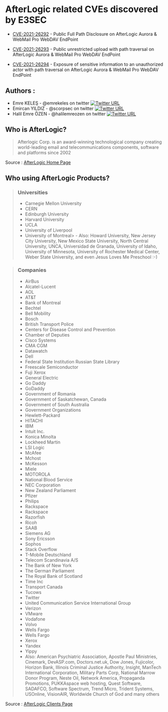 # AfterLogic related CVEs discovered by E3SEC

- [CVE-2021-26292](https://github.com/E3SEC/AfterLogic/blob/main/CVE-2021-26292-full-path-disclosure-vulnerability.md) - Public Full Path Disclosure on AfterLogic Aurora & WebMail Pro WebDAV EndPoint


- [CVE-2021-26293](https://github.com/E3SEC/AfterLogic/blob/main/CVE-2021-26293-file-upload-vulnerability.md) - Public unrestricted upload with path traversal on AfterLogic Aurora & WebMail Pro WebDAV EndPoint


- [CVE-2021-26294](https://github.com/E3SEC/AfterLogic/blob/main/CVE-2021-26294-exposure-of-sensitive-information-vulnerability.md) - Exposure of sensitive information to an unauthorized actor with path traversal on AfterLogic Aurora & WebMail Pro WebDAV EndPoint

## **Authors :**

* Emre KELEŞ - @emrekeles on twitter [![Twitter URL](https://img.shields.io/twitter/url/https/twitter.com/emrekeles.svg?style=social&label=Follow%20%40emrekeles)](https://twitter.com/emrekeles)
* Emircan YILDIZ - @scorpsec on twitter [![Twitter URL](https://img.shields.io/twitter/url/https/twitter.com/scorpsec.svg?style=social&label=Follow%20%40scorpsec)](https://twitter.com/scorpsec)
* Halil Emre ÖZEN - @halilemreozen on twitter [![Twitter URL](https://img.shields.io/twitter/url/https/twitter.com/halilemreozen.svg?style=social&label=Follow%20%40halilemreozen)](https://twitter.com/halilemreozen)

## Who is AfterLogic?
> Afterlogic Corp. is an award-winning technological company creating world-leading email and telecommunications components, software and platforms since 2002

Source : [AfterLogic Home Page](https://afterlogic.com/)

## Who using AfterLogic Products?

> ### Universities
> - Carnegie Mellon University
> - CERN
> - Edinburgh University
> - Harvard University
> - UCLA
> - University of Liverpool
> - University of Montreal> - Also: Howard University, New Jersey City University, New Mexico State University, North Central University, UNCA, Universidad de Granada, University of Idaho, University of Minnesota, University of Rochester Medical Center, Weber State University, and even Jesus Loves Me Preschool :-)

> ### Companies
> - AirBus
> - Alcatel-Lucent
> - AOL
> - AT&T
> - Bank of Montreal
> - Bechtel
> - Bell Mobility
> - Bosch
> - British Transport Police
> - Centers for Disease Control and Prevention
> - Chamber of Deputies
> - Cisco Systems
> - CMA CGM
> - Datawatch
> - Dell
> - Federal State Institution Russian State Library
> - Freescale Semiconductor
> - Fuji Xerox
> - General Electric
> - Go Daddy
> - GoDaddy
> - Government of Romania
> - Government of Saskatchewan, Canada
> - Government of South Australia
> - Government Organizations
> - Hewlett-Packard
> - HITACHI
> - IBM
> - Intuit Inc.
> - Konica Minolta
> - Lockheed Martin
> - LSI Logic
> - McAfee
> - Mchost
> - McKesson
> - Miele
> - MOTOROLA
> - National Blood Service
> - NEC Corporation
> - New Zealand Parliament
> - Pfizer
> - Philips
> - Rackspace
> - Rackspace 
> - Razorfish
> - Ricoh
> - SAAB
> - Siemens AG
> - Sony Ericsson
> - Sophos
> - Stack Overflow
> - T-Mobile Deutschland
> - Telecom Scandinavia A/S
> - The Bank of New York
> - The German Parliament
> - The Royal Bank of Scotland
> - Time Inc
> - Transport Canada
> - Tucows
> - Twitter
> - United Communication Service International Group
> - Verizon
> - VMware
> - Vodafone
> - Volvo
> - Wells Fargo
> - Wells Fargo 
> - Xerox
> - Yandex
> - Yippy
> - Also: American Psychiatric Association, Apostle Paul Ministries, Cinemark, DevASP.com, Doctors.net.uk, Dow Jones, Fujicolor, Horizon Bank, Illinois Criminal Justice Authority, Insight, ManTech International Corporation, Military Parts Corp, National Marrow Donor Program, Neste Oil, Network America, Propaganda Promotions, PUKKAspace web hosting, Quest Software, SADAFCO, Software Spectrum, Trend Micro, Trident Systems, USOnline, VisionAIR, Worldwide Church of God
> and many others

Source : [AfterLogic Clients Page](https://afterlogic.com/clients)
